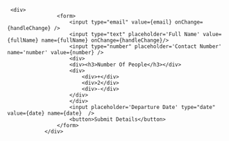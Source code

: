 



     <div>
                    <form>
                        <input type="email" value={email} onChange={handleChange} />
                        <input type="text" placeholder='Full Name' value={fullName} name={fullName} onChange={handleChange}/>
                        <input type="number" placeholder='Contact Number' name='number' value={number} />
                        <div>
                        <div><h3>Number Of People</h3></div>
                        <div>
                            <div>+</div>
                            <div>2</div>
                            <div>-</div>
                        </div>
                        </div>
                        <input placeholder='Departure Date' type="date" value={date} name={date}  />
                        <button>Submit Details</button>
                    </form>
                </div>